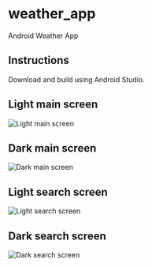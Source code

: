 # weather_app
Android Weather App

## Instructions
Download and build using Android Studio.

## Light main screen
![Light main screen](./pictures/light_weather.png)

## Dark main screen
![Dark main screen](./pictures/dark_weather.png)

## Light search screen
![Light search screen](./pictures/light_search.png)

## Dark search screen
![Dark search screen](./pictures/dark_search.png)
